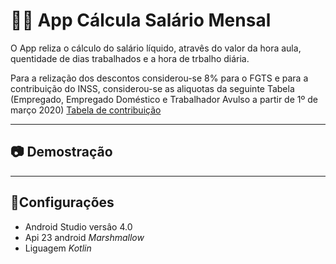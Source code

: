 # 👨🏻 ‍App Cálcula Salário Mensal

O App reliza o cálculo do salário líquido, atravês do valor da hora aula, quentidade de dias trabalhados
e a hora de trbalho diária.

Para a relização dos descontos considerou-se 8% para o FGTS e para a contribuição
do INSS, considerou-se as aliquotas da seguinte Tabela (Empregado, Empregado Doméstico e Trabalhador Avulso a partir de 1º de março 2020) [Tabela de contribuição](https://www.inss.gov.br/servicos-do-inss/calculo-da-guia-da-previdencia-social-gps/tabela-de-contribuicao-mensal/)
___________________
## 📷 Demostração

___________
## 🚀Configurações
* Android Studio versâo 4.0
* Api 23 android _Marshmallow_
* Liguagem _Kotlin_



